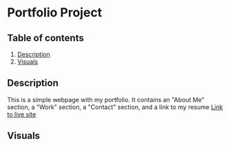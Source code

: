 # Portfolio Project

## Table of contents
1. [Description](#description)
2. [Visuals](#visuals)

## Description
This is a simple webpage with my portfolio. It contains an "About Me" section, a "Work" section, a "Contact" section, and a link to my resume
[Link to live site](https://bbelk.github.io/portfolio-project/) 

## Visuals
<!-- ![Alt text](./assets/images/HSO-Screenshot.png "Website Screenshot") -->